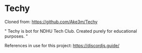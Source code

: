 # Techy
Cloned from: https://github.com/Ake3m/Techy

" Techy is bot for NDHU Tech Club.
Created purely for educational purposes. "

References in use for this project:
https://discordjs.guide/
